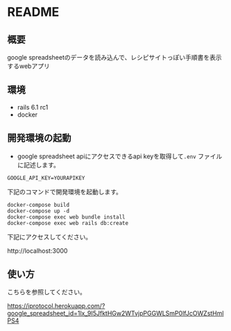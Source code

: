 # README

## 概要
google spreadsheetのデータを読み込んで、レシピサイトっぽい手順書を表示するwebアプリ

## 環境
* rails 6.1 rc1
* docker

## 開発環境の起動
* google spreadsheet apiにアクセスできるapi keyを取得して`.env` ファイルに記述します。

```aidl
GOOGLE_API_KEY=YOURAPIKEY
```

下記のコマンドで開発環境を起動します。

```
docker-compose build
docker-compose up -d
docker-compose exec web bundle install
docker-compose exec web rails db:create
```

下記にアクセスしてください。

http://localhost:3000


## 使い方
こちらを参照してください。

https://iprotocol.herokuapp.com/?google_spreadsheet_id=1lx_9I5JfktHGw2WTvjpPGGWLSmP0lfJcOWZstHmlPS4

